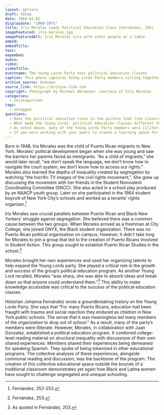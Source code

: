 ```yaml
---
layout: gallery
draft: false
date: 1969-01-01
displaydate: "1969-1971"
title: Iris Morales Leads Political Education Class (Fernández, 194)
imageFeatured: iris-morales.jpg
imageFeaturedAlt: Iris Morales sits with other people at a table
embed: 
embedTitle: 
text: 
mapembed: 
audio:
video: 
videoTitle: 
eventname: The Young Lords Party host political education classes
caption: This photo captures Young Lords Party members sitting together in a circle during a political education class. Iris Morales (seated at the head of the table) leads the group discussion about that week’s assigned texts. 
archive_source: Unknown
source_link: https://archive-link.com
copyright: Photograph by Michael Abramson; courtesy of Iris Morales
categories:
  - uncategorized
tags:
  - untagged
questions:
  - Does the political education class in the picture look like classrooms in your school? What's similar? What's different?
  - What made the Young Lords' political education classes different than traditional schoolrooms? Why might that have been effective?
  - As noted above, many of the Young Lords Party members were illiterate, what resources did the party provide to its members so they could meaningfully participate in these political education classes? How might the centering of learner needs like this impacted the party?
  - If you were working with your peers to create a learning space for one another, what would it look like?
---
```


Born in 1948, Iris Morales was the child of Puerto Rican migrants to New York. Morales’ political development began when she was young and saw the barriers her parents faced as immigrants. “As a child of migrants,” she would later recall, “we don’t speak the language, we don’t know how to navigate the court system, we don’t know how to access our rights.” Morales also learned the depths of inequality created by segregation by watching “the horrific TV images of the civil rights movement,”. She grew up discussing the movement with her friends in the Student Nonviolent Coordinating Committee (SNCC). She also acted in a school play produced by an NAACP youth group. Later on she participated in the 1964 student boycott of New York City’s schools and worked as a tenants’ rights organizer.[^1]

Iris Morales saw crucial parallels between Puerto Rican and Black New Yorkers’ struggle against segregation. She believed there was a common cause between the two groups. When Morales arrived as a freshman at City College, she joined ONYX, the Black student organization. There was no Puerto Rican political organization on campus. However, it didn’t take long for Morales to join a group that led to the creation of Puerto Ricans Involved in Student Action.  This group sought to establish Puerto Rican Studies in the school.[^2]

Morales brought her own experiences and used her organizing talents to help expand the Young Lords party. She played a critical role in the growth and success of the group’s political education program. As another Young Lord recalled, Morales “was sharp, she was able to absorb ideas and break down so that anyone could understand them.”[^3] This ability to make knowledge accessible was critical to the success of the political education classes.

Historian Johanna Fernández wrote a groundbreaking history on the Young Lords Party. She says that “For many Puerto Ricans, education had been fraught with trauma and social rejection they endured as children in New York public schools. The sense that it was meaningless led many members of the organization to drop out of school.” As a result, many of the party’s members were illiterate. However, Morales, in collaboration with Juan Gonzalez, established a political education program. It combined college-level reading material on structural inequality with discussions of their own shared experiences. Members shared their experiences being demeaned for speaking Spanish. They spoke of being tokenized in other educational programs. The collective analyses of these experiences, alongside communal reading and discussion, was the backbone of the program. The creation of this collective educational space outside the bounds of a traditional classroom demonstrates yet again how Black and Latina women have sought to challenge segregated and unequal schooling.

[^1]: Fernández, 252-253.
[^2]: Fernández, 253.
[^3]: As quoted in Fernández, 203.
